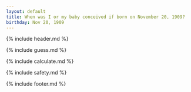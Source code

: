 ```yaml
---
layout: default
title: When was I or my baby conceived if born on November 20, 1909?
birthday: Nov 20, 1909
---
```


{% include header.md %}

{% include guess.md %}

{% include calculate.md %}

{% include safety.md %}

{% include footer.md %}




